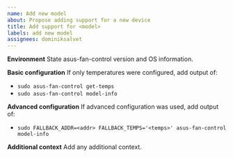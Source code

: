 ```yaml
---
name: Add new model
about: Propose adding support for a new device
title: Add support for <model>
labels: add new model
assignees: dominiksalvet
---
```


**Environment**
State asus-fan-control version and OS information.

**Basic configuration**
If only temperatures were configured, add output of:
* `sudo asus-fan-control get-temps`
* `sudo asus-fan-control model-info`

**Advanced configuration**
If advanced configuration was used, add output of:
* `sudo FALLBACK_ADDR=<addr> FALLBACK_TEMPS='<temps>' asus-fan-control model-info`

**Additional context**
Add any additional context.
